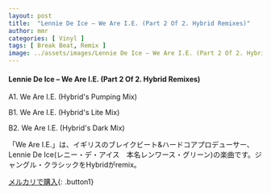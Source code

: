 ```yaml
---
layout: post
title:  "Lennie De Ice – We Are I.E. (Part 2 Of 2. Hybrid Remixes)"
author: mmr
categories: [ Vinyl ]
tags: [ Break Beat, Remix ]
image: ../assets/images/Lennie De Ice – We Are I.E. (Part 2 Of 2. Hybrid Remixes).jpg
---
```


#### Lennie De Ice – We Are I.E. (Part 2 Of 2. Hybrid Remixes)

A1. We Are I.E. (Hybrid's Pumping Mix)

B1. We Are I.E. (Hybrid's Lite Mix)

B2. We Are I.E. (Hybrid's Dark Mix)

「We Are I.E.」は、イギリスのブレイクビート&ハードコアプロデューサー、Lennie De Ice(レニー・デ・アイス　本名レンワース・グリーン)の楽曲です。ジャングル・クラシックをHybridがremix。

[メルカリで購入](https://jp.mercari.com/item/m42932508768){: .button1}


